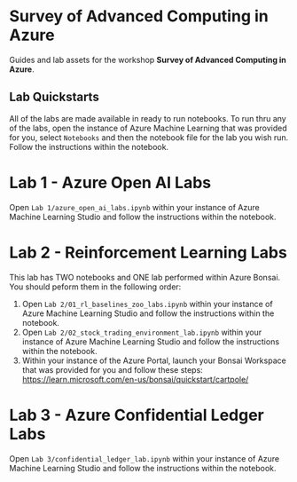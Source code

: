 # Survey of Advanced Computing in Azure
Guides and lab assets for the workshop **Survey of Advanced Computing in Azure**.

## Lab Quickstarts
All of the labs are made available in ready to run notebooks. 
To run thru any of the labs, open the instance of Azure Machine Learning that was provided for you, select `Notebooks` and then  the notebook file for the lab you wish run. Follow the instructions within the notebook.
# Lab 1 - Azure Open AI Labs
Open `Lab 1/azure_open_ai_labs.ipynb` within your instance of Azure Machine Learning Studio and follow the instructions within the notebook.

# Lab 2 - Reinforcement Learning Labs
This lab has TWO notebooks and ONE lab performed within Azure Bonsai. You should peform them in the following order:
1. Open `Lab 2/01_rl_baselines_zoo_labs.ipynb` within your instance of Azure Machine Learning Studio and follow the instructions within the notebook.
2. Open `Lab 2/02_stock_trading_environment_lab.ipynb` within your instance of Azure Machine Learning Studio and follow the instructions within the notebook.
3. Within your instance of the Azure Portal, launch your Bonsai Workspace that was provided for you and follow these steps: https://learn.microsoft.com/en-us/bonsai/quickstart/cartpole/ 
# Lab 3 - Azure Confidential Ledger Labs
Open `Lab 3/confidential_ledger_lab.ipynb` within your instance of Azure Machine Learning Studio and follow the instructions within the notebook.
